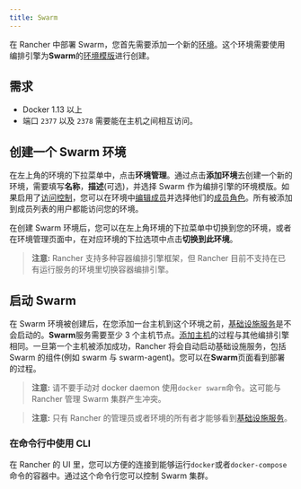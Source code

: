 ```yaml
---
title: Swarm
---
```


在 Rancher 中部署 Swarm，您首先需要添加一个新的[环境](/docs/rancher1/configurations/environments/)。这个环境需要使用编排引擎为**Swarm**的[环境模版](/docs/rancher1/configurations/environments/#什么是环境模版)进行创建。

## 需求

- Docker 1.13 以上
- 端口 `2377` 以及 `2378` 需要能在主机之间相互访问。

## 创建一个 Swarm 环境

在左上角的环境的下拉菜单中，点击**环境管理**。通过点击**添加环境**去创建一个新的环境，需要填写**名称**，**描述**(可选)，并选择 Swarm 作为编排引擎的环境模版。如果启用了[访问控制](/docs/rancher1/configurations/access-control/_index)，您可以在环境中[编辑成员](/docs/rancher1/configurations/environments/_index#成员编辑)并选择他们的[成员角色](/docs/rancher1/configurations/environments/_index#成员角色)。所有被添加到成员列表的用户都能访问您的环境。

在创建 Swarm 环境后，您可以在左上角环境的下拉菜单中切换到您的环境，或者在环境管理页面中，在对应环境的下拉选项中点击**切换到此环境**。

> **注意:** Rancher 支持多种容器编排引擎框架，但 Rancher 目前不支持在已有运行服务的环境里切换容器编排引擎。

## 启动 Swarm

在 Swarm 环境被创建后，在您添加一台主机到这个环境之前，[基础设施服务](/docs/rancher1/rancher-service/_index)是不会启动的。**Swarm**服务需要至少 3 个主机节点。[添加主机](/docs/rancher1/infrastructure/hosts/_index)的过程与其他编排引擎相同。一旦第一个主机被添加成功，Rancher 将会自动启动基础设施服务，包括 Swarm 的组件(例如 swarm 与 swarm-agent)。您可以在**Swarm**页面看到部署的过程。

> **注意:** 请不要手动对 docker daemon 使用`docker swarm`命令。这可能与 Rancher 管理 Swarm 集群产生冲突。

> **注意:** 只有 Rancher 的管理员或者环境的所有者才能够看到[基础设施服务](/docs/rancher1/rancher-service/_index)。

### 在命令行中使用 CLI

在 Rancher 的 UI 里，您可以方便的连接到能够运行`docker`或者`docker-compose`命令的容器中。通过这个命令行您可以控制 Swarm 集群。
